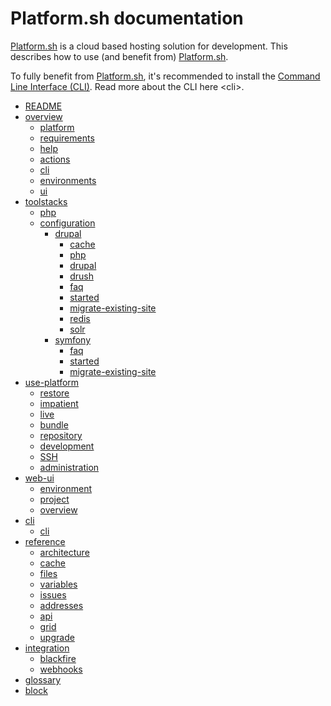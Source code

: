 Platform.sh documentation
=========================

[Platform.sh](https://platform.sh) is a cloud based hosting solution for
development. This describes how to use (and benefit from)
[Platform.sh](https://platform.sh).

To fully benefit from [Platform.sh](https://platform.sh), it's
recommended to install the [Command Line Interface
(CLI)](https://github.com/platformsh/platformsh-cli). Read more about
the CLI here \<cli\>.

* [README](README.md)
* [overview](overview/README.md)
  * [platform](overview/what-is-platform.md)
  * [requirements](overview/technical-requirements.md)
  * [help](overview/getting-help.md)
  * [actions](overview/platform-actions.md)
  * [cli](overview/platform-cli.md)
  * [environments](overview/platform-environments.md)
  * [ui](overview/platform-web-ui.md)
* [toolstacks](toolstacks/README.md)
  * [php](toolstacks/php/README.md)
  * [configuration](toolstacks/php/php-configuration.md)
    * [drupal](toolstacks/php/drupal/README.md)
      * [cache](toolstacks/php/drupal/cache.md)
      * [php](toolstacks/php/drupal/customizing-settings-php.md)
      * [drupal](toolstacks/php/drupal/developing-with-drupal.md)
      * [drush](toolstacks/php/drupal/drush.md)
      * [faq](toolstacks/php/drupal/faq.md)
      * [started](toolstacks/php/drupal/getting-started.md)
      * [migrate-existing-site](toolstacks/php/drupal/migrate-existing-site.md)
      * [redis](toolstacks/php/drupal/redis.md)
      * [solr](toolstacks/php/drupal/solr.md)
    * [symfony](toolstacks/php/symfony/README.md)
      * [faq](toolstacks/php/symfony/faq.md)
      * [started](toolstacks/php/symfony/getting-started.md)
      * [migrate-existing-site](toolstacks/php/symfony/migrate-existing-site.md)
* [use-platform](use-platform/README.md)
  * [restore](use-platform/backup-and-restore.md)
  * [impatient](use-platform/getting-started-for-the-impatient.md)
  * [live](use-platform/going-live.md)
  * [bundle](use-platform/install-the-platform.sh-software-bundle.md)
  * [repository](use-platform/private-repository.md)
  * [development](use-platform/set-up-local-development.md)
  * [SSH](use-platform/use-SSH.md)
  * [administration](use-platform/user-administration.md)
* [web-ui](web-ui/README.md)
  * [environment](web-ui/configure-environment.md)
  * [project](web-ui/configure-project.md)
  * [overview](web-ui/overview.md)
* [cli](cli/README.md)
  * [cli](cli/cli.md)
* [reference](reference/README.md)
  * [architecture](reference/architecture.md)
  * [cache](reference/cache.md)
  * [files](reference/configuration-files.md)
  * [variables](reference/environment-variables.md)
  * [issues](reference/known-issues.md)
  * [addresses](reference/public-ip-addresses.md)
  * [api](reference/rest-api.md)
  * [grid](reference/service-grid.md)
  * [upgrade](reference/upgrade.md)
* [integration](integration/README.md)
  * [blackfire](integration/blackfire.md)
  * [webhooks](integration/webhooks.md)
* [glossary](glossary.md)
* [block](protective-block.md)